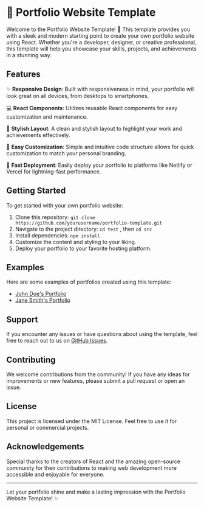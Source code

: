 # 🚀 Portfolio Website Template

Welcome to the Portfolio Website Template! 🌟 This template provides you with a sleek and modern starting point to create your own portfolio website using React. Whether you're a developer, designer, or creative professional, this template will help you showcase your skills, projects, and achievements in a stunning way.

## Features

✨ **Responsive Design**: Built with responsiveness in mind, your portfolio will look great on all devices, from desktops to smartphones.

💻 **React Components**: Utilizes reusable React components for easy customization and maintenance.

🎨 **Stylish Layout**: A clean and stylish layout to highlight your work and achievements effectively.

🔧 **Easy Customization**: Simple and intuitive code structure allows for quick customization to match your personal branding.

🚀 **Fast Deployment**: Easily deploy your portfolio to platforms like Netlify or Vercel for lightning-fast performance.

## Getting Started

To get started with your own portfolio website:

1. Clone this repository: `git clone https://github.com/yourusername/portfolio-template.git`
2. Navigate to the project directory: `cd test` , then `cd src `
3. Install dependencies: `npm install`
4. Customize the content and styling to your liking.
5. Deploy your portfolio to your favorite hosting platform.

## Examples

Here are some examples of portfolios created using this template:

- [John Doe's Portfolio](https://example.com)
- [Jane Smith's Portfolio](https://example.com)

## Support

If you encounter any issues or have questions about using the template, feel free to reach out to us on [GitHub Issues](https://github.com/yourusername/portfolio-template/issues).

## Contributing

We welcome contributions from the community! If you have any ideas for improvements or new features, please submit a pull request or open an issue.

## License

This project is licensed under the MIT License. Feel free to use it for personal or commercial projects.

## Acknowledgements

Special thanks to the creators of React and the amazing open-source community for their contributions to making web development more accessible and enjoyable for everyone.

---

Let your portfolio shine and make a lasting impression with the Portfolio Website Template! ✨
